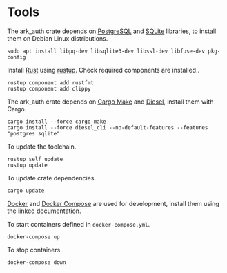 # Tools

The ark_auth crate depends on [PostgreSQL][postgresql] and [SQLite][sqlite] libraries, to install them on Debian Linux distributions.

```shell
sudo apt install libpq-dev libsqlite3-dev libssl-dev libfuse-dev pkg-config
```

Install [Rust][rust] using [rustup][rustup]. Check required components are installed..

```shell
rustup component add rustfmt
rustup component add clippy
```

The ark_auth crate depends on [Cargo Make](cargo-make) and [Diesel](diesel), install them with Cargo.

```shell
cargo install --force cargo-make
cargo install --force diesel_cli --no-default-features --features "postgres sqlite"
```

To update the toolchain.

```shell
rustup self update
rustup update
```

To update crate dependencies.

```shell
cargo update
```

[Docker][docker] and [Docker Compose][docker-compose] are used for development, install them using the linked documentation.

To start containers defined in `docker-compose.yml`.

```shell
docker-compose up
```

To stop containers.

```shell
docker-compose down
```

[postgresql]: <https://www.postgresql.org/>
[sqlite]: <https://www.sqlite.org/index.html>
[rust]: <https://www.rust-lang.org/>
[rustup]: <https://rustup.rs/>
[cargo-make]: <https://github.com/sagiegurari/cargo-make>
[diesel]: <http://diesel.rs/>
[docker]: <https://docs.docker.com/install/>
[docker-compose]: <https://docs.docker.com/compose/>
